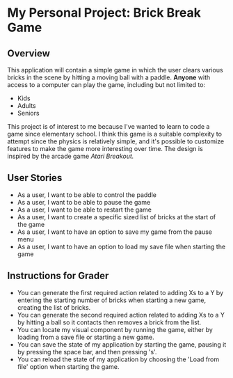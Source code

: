 # My Personal Project: Brick Break Game

## Overview

This application will contain a simple game in which the user clears various bricks in the scene by hitting a moving 
ball with a paddle. **Anyone** with access to a computer can play the game, including but not limited to:
- Kids
- Adults
- Seniors

This project is of interest to me because I've wanted to learn to code a game since elementary school. I think this game
is a suitable complexity to attempt since the physics is relatively simple, and it's possible to customize features to 
make the game more interesting over time. The design is inspired by the arcade game *Atari Breakout.*

## User Stories

- As a user, I want to be able to control the paddle
- As a user, I want to be able to pause the game
- As a user, I want to be able to restart the game
- As a user, I want to create a specific sized list of bricks at the start of the game
- As a user, I want to have an option to save my game from the pause menu
- As a user, I want to have an option to load my save file when starting the game

## Instructions for Grader

- You can generate the first required action related to adding Xs to a Y by entering the starting number of bricks when
starting a new game, creating the list of bricks.
- You can generate the second required action related to adding Xs to a Y by hitting a ball so it contacts then removes
a brick from the list.
- You can locate my visual component by running the game, either by loading from a save file or starting a new game.
- You can save the state of my application by starting the game, pausing it by pressing the space bar, and then pressing
's'.
- You can reload the state of my application by choosing the 'Load from file' option when starting the game.